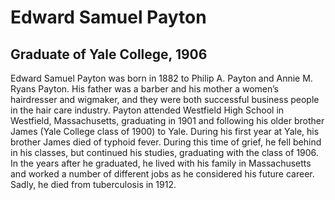 # Edward Samuel Payton
## Graduate of Yale College, 1906
Edward Samuel Payton was born in 1882 to Philip A. Payton and Annie M. Ryans Payton. His father was a barber and his mother a women’s hairdresser and wigmaker, and they were both successful business people in the hair care industry. 
Payton attended Westfield High School in Westfield, Massachusetts, graduating in 1901 and following his older brother James (Yale College class of 1900) to Yale. During his first year at Yale, his brother James died of typhoid fever. During this time of grief, he fell behind in his classes, but continued his studies, graduating with the class of 1906. In the years after he graduated, he lived with his family in Massachusetts and worked a number of different jobs as he considered his future career. Sadly, he died from tuberculosis in 1912.
